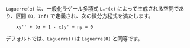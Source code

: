 `Laguerre(α)` は、一般化ラゲール多項式 `Lₙᵅ(x)` によって生成される空間であり、区間 `(0, Inf)` で定義され、次の微分方程式を満たします。

```
    xy'' + (α + 1 - x)y' + ny = 0
```

デフォルトでは、`Laguerre()` は `Laguerre(0)` と同等です。
